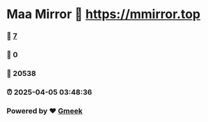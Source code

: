 # Maa Mirror :link: https://mmirror.top 
### :page_facing_up: [7](https://mmirror.top/tag.html) 
### :speech_balloon: 0 
### :hibiscus: 20538 
### :alarm_clock: 2025-04-05 03:48:36 
### Powered by :heart: [Gmeek](https://github.com/Meekdai/Gmeek)
